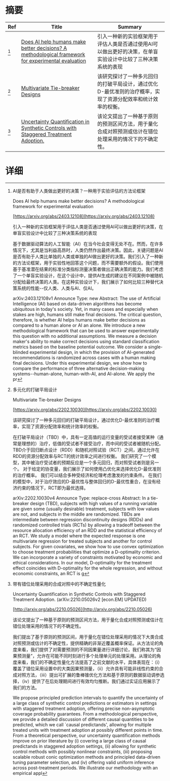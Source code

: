 # 摘要

| Ref | Title | Summary |
| --- | --- | --- |
| [^1] | [Does AI help humans make better decisions? A methodological framework for experimental evaluation](https://arxiv.org/abs/2403.12108) | 引入一种新的实验框架用于评估人类是否通过使用AI可以做出更好的决策，在单盲实验设计中比较了三种决策系统的表现 |
| [^2] | [Multivariate Tie-breaker Designs](https://arxiv.org/abs/2202.10030) | 该研究探讨了一种多元回归的打破平局设计，通过优化D-最优准则的治疗概率，实现了资源分配效率和统计效率的权衡。 |
| [^3] | [Uncertainty Quantification in Synthetic Controls with Staggered Treatment Adoption.](http://arxiv.org/abs/2210.05026) | 该论文提出了一种基于原则的预测区间方法，用于量化合成对照预测或估计在错位处理采用的情况下的不确定性。 |

# 详细

[^1]: AI是否有助于人类做出更好的决策？一种用于实验评估的方法论框架

    Does AI help humans make better decisions? A methodological framework for experimental evaluation

    [https://arxiv.org/abs/2403.12108](https://arxiv.org/abs/2403.12108)

    引入一种新的实验框架用于评估人类是否通过使用AI可以做出更好的决策，在单盲实验设计中比较了三种决策系统的表现

    

    基于数据驱动算法的人工智能（AI）在当今社会变得无处不在。然而，在许多情况下，尤其是当利益高昂时，人类仍然作出最终决策。因此，关键问题是AI是否有助于人类比单独的人类或单独的AI做出更好的决策。我们引入了一种新的方法论框架，用于实验性地回答这个问题，而不需要额外的假设。我们使用基于基准潜在结果的标准分类指标测量决策者做出正确决策的能力。我们考虑了一个单盲实验设计，在这个设计中，提供AI生成的建议在不同案例中被随机分配给最终决策的人类。在这种实验设计下，我们展示了如何比较三种替代决策系统的性能--仅人类、人类与AI、仅AI。

    arXiv:2403.12108v1 Announce Type: new  Abstract: The use of Artificial Intelligence (AI) based on data-driven algorithms has become ubiquitous in today's society. Yet, in many cases and especially when stakes are high, humans still make final decisions. The critical question, therefore, is whether AI helps humans make better decisions as compared to a human alone or AI an alone. We introduce a new methodological framework that can be used to answer experimentally this question with no additional assumptions. We measure a decision maker's ability to make correct decisions using standard classification metrics based on the baseline potential outcome. We consider a single-blinded experimental design, in which the provision of AI-generated recommendations is randomized across cases with a human making final decisions. Under this experimental design, we show how to compare the performance of three alternative decision-making systems--human-alone, human-with-AI, and AI-alone. We apply the pr
    
[^2]: 多元化的打破平局设计

    Multivariate Tie-breaker Designs

    [https://arxiv.org/abs/2202.10030](https://arxiv.org/abs/2202.10030)

    该研究探讨了一种多元回归的打破平局设计，通过优化D-最优准则的治疗概率，实现了资源分配效率和统计效率的权衡。

    

    在打破平局设计（TBD）中，具有一定高值的运行变量的受试者接受某种（通常是理想的）治疗，低值的受试者不接受治疗，而中间的受试者被随机分配。 TBD介于回归断点设计（RDD）和随机对照试验（RCT）之间，通过允许在RDD的资源分配效率与RCT的统计效率之间进行权衡。 我们研究了一个模型，其中被治疗受试者的预期反应是一个多元回归，而对照受试者则是另一个。 对于给定的协变量，我们展示了如何使用凸优化来选择优化D-最优准则的治疗概率。 我们可以结合多种受经济和伦理考虑激发的约束条件。 在我们的模型中，对于治疗效应的D-最优性与整体回归的D-最优性重合，在没有经济约束的情况下，RCT即为最优选择。

    arXiv:2202.10030v4 Announce Type: replace-cross  Abstract: In a tie-breaker design (TBD), subjects with high values of a running variable are given some (usually desirable) treatment, subjects with low values are not, and subjects in the middle are randomized. TBDs are intermediate between regression discontinuity designs (RDDs) and randomized controlled trials (RCTs) by allowing a tradeoff between the resource allocation efficiency of an RDD and the statistical efficiency of an RCT. We study a model where the expected response is one multivariate regression for treated subjects and another for control subjects. For given covariates, we show how to use convex optimization to choose treatment probabilities that optimize a D-optimality criterion. We can incorporate a variety of constraints motivated by economic and ethical considerations. In our model, D-optimality for the treatment effect coincides with D-optimality for the whole regression, and without economic constraints, an RCT is g
    
[^3]: 带有错位处理采用的合成对照中的不确定性量化

    Uncertainty Quantification in Synthetic Controls with Staggered Treatment Adoption. (arXiv:2210.05026v2 [econ.EM] UPDATED)

    [http://arxiv.org/abs/2210.05026](http://arxiv.org/abs/2210.05026)

    该论文提出了一种基于原则的预测区间方法，用于量化合成对照预测或估计在错位处理采用的情况下的不确定性。

    

    我们提出了基于原则的预测区间，用于量化在错位处理采用的情况下大类合成对照预测或估计的不确定性，提供精确的非渐近覆盖概率保证。从方法论的角度来看，我们提供了对需要预测的不同因果量进行详细讨论，我们称其为“因果预测量”，允许在可能不同时刻进行多个处理单元的处理采用。从理论的角度来看，我们的不确定性量化方法提高了之前文献的水平，具体表现在：（i）覆盖了错位采用设置中的大类因果预测量，（ii）允许具有可能非线性约束的合成对照方法，（iii）提出可扩展的鲁棒锥优化方法和基于原则的数据驱动调参选择，（iv）提供了在后处理期间进行有效均匀推断。我们通过实证应用展示了我们的方法。

    We propose principled prediction intervals to quantify the uncertainty of a large class of synthetic control predictions or estimators in settings with staggered treatment adoption, offering precise non-asymptotic coverage probability guarantees. From a methodological perspective, we provide a detailed discussion of different causal quantities to be predicted, which we call `causal predictands', allowing for multiple treated units with treatment adoption at possibly different points in time. From a theoretical perspective, our uncertainty quantification methods improve on prior literature by (i) covering a large class of causal predictands in staggered adoption settings, (ii) allowing for synthetic control methods with possibly nonlinear constraints, (iii) proposing scalable robust conic optimization methods and principled data-driven tuning parameter selection, and (iv) offering valid uniform inference across post-treatment periods. We illustrate our methodology with an empirical appl
    

